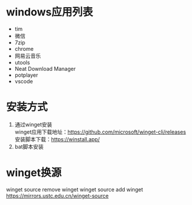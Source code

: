 # windows应用列表
- tim
- 微信
- 7zip
- chrome
- 网易云音乐
- utools
- Neat Download Manager
- potplayer
- vscode
# 安装方式
1. 通过winget安装  
winget应用下载地址：https://github.com/microsoft/winget-cli/releases  
安装脚本下载：https://winstall.app/  
2. bat脚本安装
# winget换源
winget source remove winget
winget source add winget https://mirrors.ustc.edu.cn/winget-source
